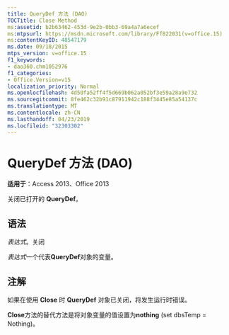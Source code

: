 ```yaml
---
title: QueryDef 方法 (DAO)
TOCTitle: Close Method
ms:assetid: b2b63462-453d-9e2b-0bb3-69a4a7a6ecef
ms:mtpsurl: https://msdn.microsoft.com/library/Ff822031(v=office.15)
ms:contentKeyID: 48547179
ms.date: 09/18/2015
mtps_version: v=office.15
f1_keywords:
- dao360.chm1052976
f1_categories:
- Office.Version=v15
localization_priority: Normal
ms.openlocfilehash: 4d50fa52ff4f5d669b062a052bf3e59a28a9e732
ms.sourcegitcommit: 8fe462c32b91c87911942c188f3445e85a54137c
ms.translationtype: MT
ms.contentlocale: zh-CN
ms.lasthandoff: 04/23/2019
ms.locfileid: "32303302"
---
```

# <a name="querydefclose-method-dao"></a>QueryDef 方法 (DAO)


**适用于**：Access 2013、Office 2013

关闭已打开的 **QueryDef**。

## <a name="syntax"></a>语法

*表达式*。关闭

*表达式*一个代表**QueryDef**对象的变量。

## <a name="remarks"></a>注解

如果在使用 **Close** 时 **QueryDef** 对象已关闭，将发生运行时错误。

**Close**方法的替代方法是将对象变量的值设置为**nothing** (set dbsTemp = Nothing)。

